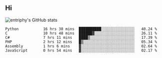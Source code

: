 ## Hi
![entriphy's GitHub stats](https://github-readme-stats.vercel.app/api?username=entriphy&show_icons=true&title_color=2196F3&bg_color=212121&text_color=FAFAFA&hide_border=true)
<!--START_SECTION:waka-->

```text
Python           16 hrs 38 mins  ██████████░░░░░░░░░░░░░░░   40.24 %
C                10 hrs 48 mins  ██████▓░░░░░░░░░░░░░░░░░░   26.11 %
C#               7 hrs 11 mins   ████▒░░░░░░░░░░░░░░░░░░░░   17.39 %
PHP              2 hrs 12 mins   █▒░░░░░░░░░░░░░░░░░░░░░░░   05.34 %
Assembly         1 hrs 6 mins    ▓░░░░░░░░░░░░░░░░░░░░░░░░   02.64 %
JavaScript       0 hrs 54 mins   ▓░░░░░░░░░░░░░░░░░░░░░░░░   02.17 %
```

<!--END_SECTION:waka-->
